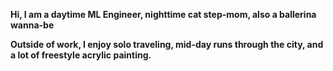 
__Hi, I am a daytime ML Engineer, nighttime cat step-mom, also a ballerina wanna-be__ 

__Outside of work, I enjoy solo traveling, mid-day runs through the city, and a lot of freestyle acrylic painting.__
